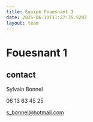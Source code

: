 ```yaml
---
title: Équipe Fouesnant 1
date: 2025-06-11T11:27:35.520Z
layout: team
---
```


# Fouesnant 1

## contact 

Sylvain Bonnel

06 13 63 45 25

s_bonnel@hotmail.com

